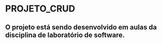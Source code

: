 # PROJETO_CRUD
## O projeto está sendo desenvolvido em aulas da disciplina de laboratório de software.